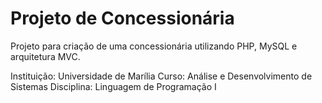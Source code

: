 # Projeto de Concessionária

Projeto para criação de uma concessionária utilizando PHP, MySQL e arquitetura MVC.

Instituição: Universidade de Marília
Curso: Análise e Desenvolvimento de Sistemas
Disciplina: Linguagem de Programação I
